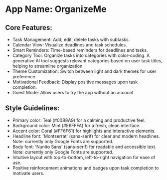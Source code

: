 # **App Name**: OrganizeMe

## Core Features:

- Task Management: Add, edit, delete tasks with subtasks.
- Calendar View: Visualize deadlines and task schedules.
- Smart Reminders: Time-based reminders for deadlines and tasks.
- Category Tool: Organize tasks into categories with color-coding. A generative AI tool suggests relevant categories based on user task titles, helping to streamline organization.
- Theme Customization: Switch between light and dark themes for user preference.
- Motivational Feedback: Display positive messages upon task completion.
- Guest Mode: Allow users to try the app without an account.

## Style Guidelines:

- Primary color: Teal (#00B8A9) for a calming and productive feel.
- Background color: Mint (#E6FFFA) for a fresh, clean interface.
- Accent color: Coral (#FF6F61) for highlights and interactive elements.
- Headline font: 'Montserrat' (sans-serif) for clear and modern headlines. Note: currently only Google Fonts are supported.
- Body font: 'Nunito Sans' (sans-serif) for readable and accessible text. Note: currently only Google Fonts are supported.
- Intuitive layout with top-to-bottom, left-to-right navigation for ease of use.
- Positive reinforcement animations and badges upon task completion to motivate users.